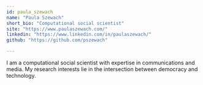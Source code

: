 ```yaml
---
id: paula_szewach
name: "Paula Szewach"
short_bio: "Computational social scientist"
site: "https://www.paulaszewach.com/"
linkedin: "https://www.linkedin.com/in/paulaszewach/"
github: "https://github.com/pszewach"

---
```

 I am a computational social scientist with expertise in communications and media. My research interests lie in the intersection between democracy and technology.